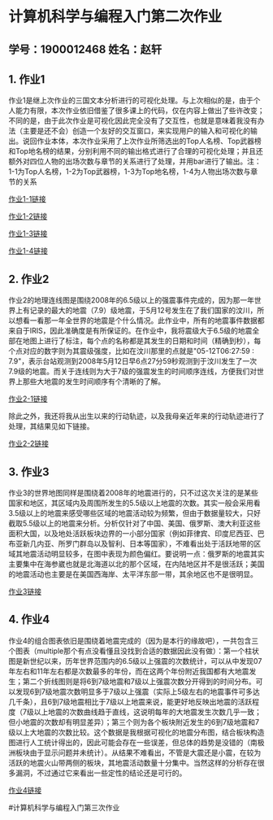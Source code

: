 # 计算机科学与编程入门第二次作业
## 学号：1900012468   姓名：赵轩
## 1. 作业1
作业1是继上次作业的三国文本分析进行的可视化处理。与上次相似的是，由于个人能力有限，本次作业依旧借鉴了很多课上的代码，仅在内容上做出了些许改变；不同的是，由于此次作业是可视化因此完全没有了交互性，也就是意味着我没有办法（主要是还不会）创造一个友好的交互窗口，来实现用户的输入和可视化的输出。说回作业本体，本次作业采用了上次作业所筛选出的Top人名榜、Top武器榜和Top地名榜的结果，分别利用不同的输出格式进行了合理的可视化处理；并且还额外对四位人物的出场次数与章节的关系进行了处理，并用bar进行了输出。注：1-1为Top人名榜，1-2为Top武器榜，1-3为Top地名榜，1-4为人物出场次数与章节的关系

[作业1-1链接](https://zdxb1121.github.io/wordcloud_sanguo_names.html)

[作业1-2链接](https://zdxb1121.github.io/wordcloud_sanguo_weapon.html)

[作业1-3链接](https://zdxb1121.github.io/wordcloud_sanguo_location.html)

[作业1-4链接](https://zdxb1121.github.io/bar_sanguo.html)

## 2. 作业2
作业2的地理连线图是围绕2008年的6.5级以上的强震事件完成的，因为那一年世界上有记录的最大的地震（7.9）级地震，于5月12号发生在了我们国家的汶川，所以想看一看那一年全世界的地震是个什么情况。此作业中，所有的地震事件数据都来自于IRIS，因此准确度是有所保证的。在作业中，我将震级大于6.5级的地震全部在地图上进行了标注，每个点的名称都是其发生的日期和时间（精确到秒），每个点对应的数字则为其震级强度，比如在汶川那里的点就是"05-12T06:27:59 : 7.9"，表示台站观测到2008年5月12日早6点27分59秒观测到于汶川发生了一次7.9级的地震。而关于连线则为大于7级的强震发生的时间顺序连线，方便我们对世界上那些大地震的发生时间顺序有个清晰的了解。

[作业2-1链接](https://zdxb1121.github.io/geo_earthquake.html)

除此之外，我还将我从出生以来的行动轨迹，以及我母亲近年来的行动轨迹进行了处理，其结果见如下链接。

[作业2-2链接](https://zdxb1121.github.io/geo_travel_with_mom.html)

## 3. 作业3
作业3的世界地图同样是围绕着2008年的地震进行的，只不过这次关注的是某些国家和地区，其区域内及周围所发生的5.5级以上地震的次数。其实一般会采用看3.5级以上的地震来感受哪些区域的地震活动较为频繁，但由于数据量较大，只好截取5.5级以上的地震来分析。分析仅针对了中国、美国、俄罗斯、澳大利亚这些面积大国，以及地处活跃板块边界的一小部分国家（例如菲律宾、印度尼西亚、巴布亚新几内亚、所罗门群岛以及智利、日本等国家），不难看出处于活跃地带的区域其地震活动明显较多，在图中表现为颜色偏红。要说明一点：俄罗斯的地震其实主要集中在海参崴也就是北海道以北的那个区域，在内陆地区并不是很活跃；美国的地震活动也主要是在美国西海岸、太平洋东部一带，其余地区也不是很明显。

[作业3链接](https://zdxb1121.github.io/map_earthquake.html)

## 4. 作业4
作业4的组合图表依旧是围绕着地震完成的（因为是本行的缘故吧），一共包含三个图表（multiple那个有点没看懂且没找到合适的数据因此没有做）：第一个柱状图是新世纪以来，历年世界范围内的6.5级以上强震的次数统计，可以从中发现07年左右和11年左右都是次数最多的年份，而在这两个年份附近我国都有大地震发生；第二个折线图则是将6到7级地震和7级以上强震次数分开得到的时间分布。可以发现6到7级地震次数明显多于7级以上强震（实际上5级左右的地震事件可多达几千条），且6到7级地震相比于7级以上地震来说，能更好地反映出地震的活跃程度（7级以上地震的次数曲线趋于直线，这说明每年的大地震发生次数几乎一致；但小地震的次数却有明显差异）；第三个则为各个板块附近发生的6到7级地震和7级以上大地震的次数比较。这个数据是我根据可视化的地震分布图，结合板块构造图进行人工统计得出的，因此可能会存在一些误差，但总体的趋势是没错的（南极洲板块由于显示问题并未统计）。从结果不难看出，不管是大震还是小震，在较为活跃的地震火山带两侧的板块，其地震活动数量十分集中。当然这样的分析存在很多漏洞，不过通过它来看出一些定性的结论还是可行的。

[作业4链接](https://zdxb1121.github.io/tab_earthquake.html)



#计算机科学与编程入门第三次作业

